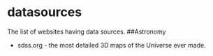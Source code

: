 # datasources
The list of websites having data sources.
##Astronomy
* sdss.org - the most detailed 3D maps of the Universe ever made.
